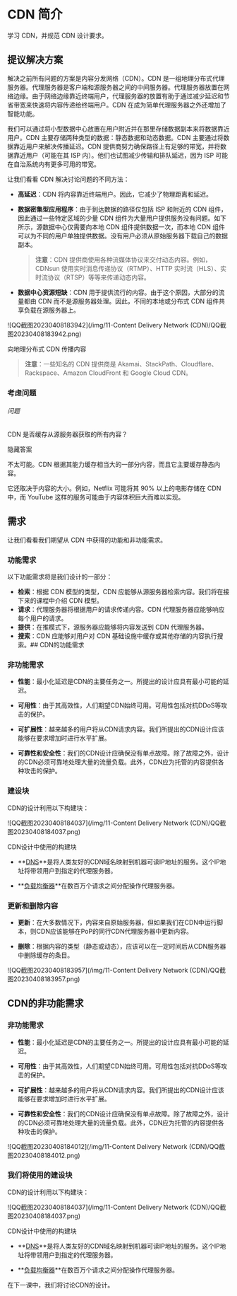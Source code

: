 # CDN 简介

学习 CDN，并规范 CDN 设计要求。

## 提议解决方案

解决之前所有问题的方案是内容分发网络（CDN）。CDN 是一组地理分布式代理服务器。代理服务器是客户端和源服务器之间的中间服务器。代理服务器放置在网络边缘。由于网络边缘靠近终端用户，代理服务器的放置有助于通过减少延迟和节省带宽来快速将内容传递给终端用户。CDN 在成为简单代理服务器之外还增加了智能功能。

我们可以通过将小型数据中心放置在用户附近并在那里存储数据副本来将数据靠近用户。CDN 主要存储两种类型的数据：静态数据和动态数据。CDN 主要通过将数据靠近用户来解决传播延迟。CDN 提供商努力确保路径上有足够的带宽，并将数据靠近用户（可能在其 ISP 内）。他们也试图减少传输和排队延迟，因为 ISP 可能在自治系统内有更多可用的带宽。

让我们看看 CDN 解决讨论问题的不同方法：

- **高延迟**：CDN 将内容靠近终端用户。因此，它减少了物理距离和延迟。
- **数据密集型应用程序**：由于到达数据的路径仅包括 ISP 和附近的 CDN 组件，因此通过一些特定区域的少量 CDN 组件为大量用户提供服务没有问题。如下所示，源数据中心仅需要向本地 CDN 组件提供数据一次，而本地 CDN 组件可以为不同的用户单独提供数据。没有用户必须从原始服务器下载自己的数据副本。

  > **注意**：CDN 提供商使用各种流媒体协议来交付动态内容。例如，CDNsun 使用实时消息传递协议（RTMP）、HTTP 实时流（HLS）、实时流协议（RTSP）等等来传递动态内容。

- **数据中心资源短缺**：CDN 用于提供流行的内容。由于这个原因，大部分的流量都由 CDN 而不是源服务器处理。因此，不同的本地或分布式 CDN 组件共享负载在源服务器上。

![QQ截图20230408183942](/img/11-Content Delivery Network (CDN)/QQ截图20230408183942.png)

向地理分布式 CDN 传播内容

> **注意**：一些知名的 CDN 提供商是 Akamai、StackPath、Cloudflare、Rackspace、Amazon CloudFront 和 Google Cloud CDN。

### 考虑问题

###### 问题

CDN 是否缓存从源服务器获取的所有内容？

隐藏答案

不太可能。CDN 根据其能力缓存相当大的一部分内容，而且它主要缓存静态内容。

它还取决于内容的大小。例如，Netflix 可能将其 90% 以上的电影存储在 CDN 中，而 YouTube 这样的服务可能由于内容体积巨大而难以实现。

## 需求

让我们看看我们期望从 CDN 中获得的功能和非功能需求。

### 功能需求

以下功能需求将是我们设计的一部分：

- **检索**：根据 CDN 模型的类型，CDN 应能够从源服务器检索内容。我们将在接下来的课程中介绍 CDN 模型。
- **请求**：代理服务器将根据用户的请求传递内容。CDN 代理服务器应能够响应每个用户的请求。
- **提供**：在推模式下，源服务器应能够将内容发送到 CDN 代理服务器。
- **搜索**：CDN 应能够对用户对 CDN 基础设施中缓存或其他存储的内容执行搜索。## CDN的功能需求

### 非功能需求

- **性能**：最小化延迟是CDN的主要任务之一。所提出的设计应具有最小可能的延迟。

- **可用性**：由于其高效性，人们期望CDN始终可用。可用性包括对抗DDoS等攻击的保护。

- **可扩展性**：越来越多的用户将从CDN请求内容。我们所提出的CDN设计应该能够在要求增加时进行水平扩展。

- **可靠性和安全性**：我们的CDN设计应确保没有单点故障。除了故障之外，设计的CDN必须可靠地处理大量的流量负载。此外，CDN应为托管的内容提供各种攻击的保护。

### 建设块

CDN的设计利用以下构建块：

![QQ截图20230408184037](/img/11-Content Delivery Network (CDN)/QQ截图20230408184037.png)

CDN设计中使用的构建块

- **[DNS](https://www.educative.io/collection/page/10370001/4941429335392256/5728619204182016)**是将人类友好的CDN域名映射到机器可读IP地址的服务。这个IP地址将带领用户到指定的代理服务器。

- **[负载均衡器](https://www.educative.io/collection/page/10370001/4941429335392256/4521972679049216)**在数百万个请求之间分配操作代理服务器。

### 更新和删除内容

- **更新**：在大多数情况下，内容来自原始服务器，但如果我们在CDN中运行脚本，则CDN应该能够在PoP的同行CDN代理服务器中更新内容。

- **删除**：根据内容的类型（静态或动态），应该可以在一定时间后从CDN服务器中删除缓存的条目。

![QQ截图20230408183957](/img/11-Content Delivery Network (CDN)/QQ截图20230408183957.png)

## CDN的非功能需求

### 非功能需求

- **性能**：最小化延迟是CDN的主要任务之一。所提出的设计应具有最小可能的延迟。

- **可用性**：由于其高效性，人们期望CDN始终可用。可用性包括对抗DDoS等攻击的保护。

- **可扩展性**：越来越多的用户将从CDN请求内容。我们所提出的CDN设计应该能够在要求增加时进行水平扩展。

- **可靠性和安全性**：我们的CDN设计应确保没有单点故障。除了故障之外，设计的CDN必须可靠地处理大量的流量负载。此外，CDN应为托管的内容提供各种攻击的保护。

![QQ截图20230408184012](/img/11-Content Delivery Network (CDN)/QQ截图20230408184012.png)

### 我们将使用的建设块

CDN的设计利用以下构建块：

![QQ截图20230408184037](/img/11-Content Delivery Network (CDN)/QQ截图20230408184037.png)

CDN设计中使用的构建块

- **[DNS](https://www.educative.io/collection/page/10370001/4941429335392256/5728619204182016)**是将人类友好的CDN域名映射到机器可读IP地址的服务。这个IP地址将带领用户到指定的代理服务器。

- **[负载均衡器](https://www.educative.io/collection/page/10370001/4941429335392256/4521972679049216)**在数百万个请求之间分配操作代理服务器。

在下一课中，我们将讨论CDN的设计。